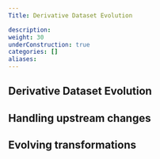 ```yaml
---
Title: Derivative Dataset Evolution

description:
weight: 30
underConstruction: true
categories: []
aliases:
---
```


## Derivative Dataset Evolution
## Handling upstream changes
## Evolving transformations
